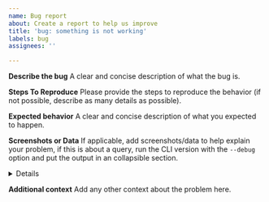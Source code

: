 ```yaml
---
name: Bug report
about: Create a report to help us improve
title: 'bug: something is not working'
labels: bug
assignees: ''

---
```


**Describe the bug**
A clear and concise description of what the bug is.

**Steps To Reproduce**
Please provide the steps to reproduce the behavior (if not possible, describe as many details as possible).

**Expected behavior**
A clear and concise description of what you expected to happen.

**Screenshots or Data**
If applicable, add screenshots/data to help explain your problem, if this is about a query, run the CLI version with the `--debug` option and put the output in an collapsible section.
<details>
```
How to do a collapsible section:
<details>
This is hidden until it is not!
</details>
```
</details>

**Additional context**
Add any other context about the problem here.
